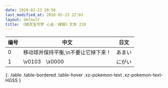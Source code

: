 ```yaml
---
date: 2020-02-23 20:56
last_modified_at: 2020-02-23 22:03
layout: default
title: 《精灵宝可梦 心金／魂银》文本 230
---
```

| 编号 | 中文 | 日文 |
| ---- | ---- | ---- |
| 0 | 移动球并保持平衡,\n不要让它掉下来！ | あまい |
| 1 | \v0103　\x0000 | にがい |
{: .table .table-bordered .table-hover .xz-pokemon-text .xz-pokemon-text-HGSS }